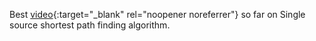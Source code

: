Best [video](https://youtu.be/EFg3u_E6eHU/){:target="_blank" rel="noopener noreferrer"} so far on Single source shortest path finding algorithm.
